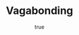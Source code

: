 ---
title: "Vagabonding"
bookCover: "/assets/book-covers/vagabonding.jpg"
slug: "vagabonding"
bookAuthor: "Rolf Potts"
rating: 10
amazonLink: ""
author:
  name: Rico Trebeljahr
  picture: "/assets/blog/profile.jpeg"
---